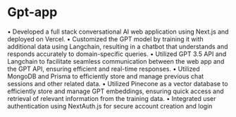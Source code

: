 # Gpt-app

•	Developed a full stack conversational AI web application using Next.js and deployed on Vercel.
•	Customized the GPT model by training it with additional data using Langchain, resulting in a chatbot that understands and responds accurately to domain-specific queries.
•	Utilized GPT 3.5 API and Langchain to facilitate seamless communication between the web app and the GPT API, ensuring efficient and real-time responses.
•	Utilized MongoDB and Prisma to efficiently store and manage previous chat sessions and other related data.
•	Utilized Pinecone as a vector database to efficiently store and manage GPT embeddings, ensuring quick access and retrieval of relevant information from the training data.
•	Integrated user authentication using NextAuth.js for secure account creation and login
